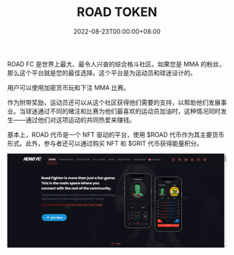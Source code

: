 ﻿---
title: "ROAD TOKEN"
description: "ROAD FC 是一个基于 NFT 的平台，使用 ROAD 代币作为其主要货币。"
date: 2022-08-23T00:00:00+08:00
lastmod: 2022-08-23T00:00:00+08:00
draft: false
authors: ["浮尘"]
featuredImage: "road-token.png"
tags: ["NFT Games","ROAD TOKEN"]
categories: ["nfts"]
nfts: ["NFT Games"]
blockchain: "BSC"
website: "https://roadfc.io/"
twitter: "https://twitter.com/roadfc_token"
discord: "https://discord.com/invite/HcXDVn6c22"
telegram: "https://t.me/roadfc_token"
github: "https://github.com/roadfc"
youtube: "https://www.youtube.com/channel/UCrwboUlI6GP-Nbe5gbMe3dw"
twitch: ""
facebook: ""
instagram: ""
reddit: ""
medium: "https://medium.com/@roadfctoken"
steam: ""
gitbook: ""
googleplay: ""
appstore: ""
status: "Live"
weight: 
lightgallery: true
toc: true
pinned: false
recommend: false
recommend1: false
---
ROAD FC 是世界上最大、最令人兴奋的综合格斗社区。如果您是 MMA 的粉丝，那么这个平台就是您的最佳选择。这个平台是为运动员和球迷设计的。

用户可以使用加密货币玩和下注 MMA 比赛。

作为附带奖励，运动员还可以从这个社区获得他们需要的支持，以帮助他们发展事业。当球迷通过不同的赌注和比赛为他们最喜欢的运动员加油时，这种情况同时发生——通过他们对这项运动的共同热爱来赚钱。

基本上，ROAD 代币是一个 NFT 驱动的平台，使用 $ROAD 代币作为其主要货币形式。此外，参与者还可以通过购买 NFT 和 $GRIT 代币获得能量积分。

![56463212](56463212.png)
